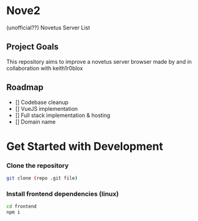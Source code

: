 # Nove2
(unofficial??) Novetus Server List

## Project Goals
This repository aims to improve a novetus server browser made by and in collaboration with keith1r0blox

## Roadmap
- [] Codebase cleanup
- [] VueJS implementation
- [] Full stack implementation & hosting
- [] Domain name

# Get Started with Development

### Clone the repository
```bash
git clone (repo .git file)
```

### Install frontend dependencies (linux)

```bash
cd frontend
npm i
```
